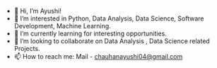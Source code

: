 - 👋 Hi, I’m Ayushi!
- 👀 I’m interested in Python, Data Analysis, Data Science, Software Development, Machine Learning.
- 🌱 I’m currently learning for interesting opportunities.
- 💞️ I’m looking to collaborate on Data Analysis , Data Science related Projects.
- 📫 How to reach me: Mail - chauhanayushi04@gmail.com

<!---
Ayushi-Chauhan4/Ayushi-Chauhan4 is a ✨ special ✨ repository because its `README.md` (this file) appears on your GitHub profile.
You can click the Preview link to take a look at your changes.
--->
